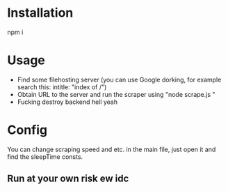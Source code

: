 # Installation
npm i

# Usage
- Find some filehosting server (you can use Google dorking, for example search this: intitle: "index of /")
- Obtain URL to the server and run the scraper using "node scrape.js <url>"
- Fucking destroy backend hell yeah

# Config
You can change scraping speed and etc. in the main file, just open it and find the sleepTime consts.

## Run at your own risk ew idc
